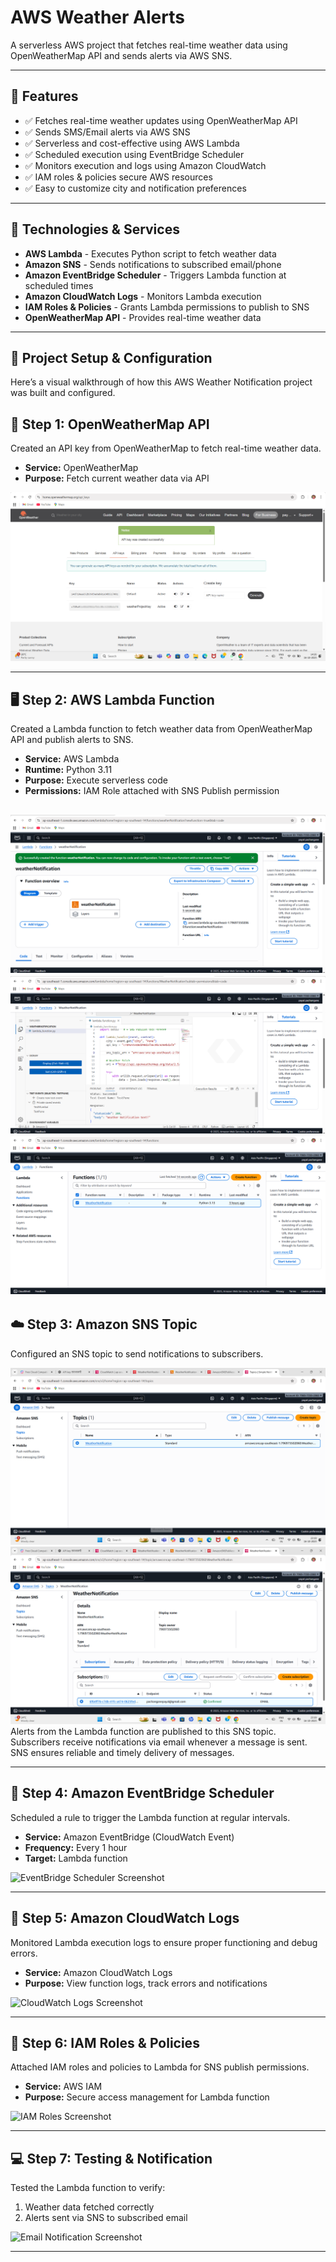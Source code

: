 # AWS Weather Alerts

A serverless AWS project that fetches real-time weather data using OpenWeatherMap API and sends alerts via AWS SNS.

---

## 🚀 Features
- ✅ Fetches real-time weather updates using OpenWeatherMap API
- ✅ Sends SMS/Email alerts via AWS SNS
- ✅ Serverless and cost-effective using AWS Lambda
- ✅ Scheduled execution using EventBridge Scheduler
- ✅ Monitors execution and logs using Amazon CloudWatch
- ✅ IAM roles & policies secure AWS resources
- ✅ Easy to customize city and notification preferences

---

## 🔧 Technologies & Services
- **AWS Lambda** - Executes Python script to fetch weather data  
- **Amazon SNS** - Sends notifications to subscribed email/phone  
- **Amazon EventBridge Scheduler** - Triggers Lambda function at scheduled times  
- **Amazon CloudWatch Logs** - Monitors Lambda execution  
- **IAM Roles & Policies** - Grants Lambda permissions to publish to SNS  
- **OpenWeatherMap API** - Provides real-time weather data  

---

## 🚀 Project Setup & Configuration

Here’s a visual walkthrough of how this AWS Weather Notification project was built and configured.


## 🧩 Step 1: OpenWeatherMap API
Created an API key from OpenWeatherMap to fetch real-time weather data.  

- **Service:** OpenWeatherMap  
- **Purpose:** Fetch current weather data via API  

![OpenWeatherMap API Screenshot](image/7d217b1f-d2f5-4267-82d2-5e9b7846814b.png)

---

## 🖥️ Step 2: AWS Lambda Function
Created a Lambda function to fetch weather data from OpenWeatherMap API and publish alerts to SNS.  

- **Service:** AWS Lambda  
- **Runtime:** Python 3.11  
- **Purpose:** Execute serverless code  
- **Permissions:** IAM Role attached with SNS Publish permission  

![Lambda Function Screenshot](image/Screenshot%20(149).png)
![Lambda Function Screenshot](image/Screenshot%20(157).png)
![Lambda Function Screenshot](image/Screenshot%20(165).png)
---


## ☁️ Step 3: Amazon SNS Topic
Configured an SNS topic to send notifications to subscribers.  

![SNS Topic Screenshot](image/Screenshot%20(170).png)
![SNS Topic Screenshot](image/Screenshot%20(171).png) 
Alerts from the Lambda function are published to this SNS topic.  
Subscribers receive notifications via email whenever a message is sent.  
SNS ensures reliable and timely delivery of messages.

---

## 📅 Step 4: Amazon EventBridge Scheduler
Scheduled a rule to trigger the Lambda function at regular intervals.  

- **Service:** Amazon EventBridge (CloudWatch Event)  
- **Frequency:** Every 1 hour  
- **Target:** Lambda function  

![EventBridge Scheduler Screenshot](images/eventbridge_scheduler.png)

---

## 📖 Step 5: Amazon CloudWatch Logs
Monitored Lambda execution logs to ensure proper functioning and debug errors.  

- **Service:** Amazon CloudWatch Logs  
- **Purpose:** View function logs, track errors and notifications  

![CloudWatch Logs Screenshot](images/cloudwatch_logs.png)

---

## 🔐 Step 6: IAM Roles & Policies
Attached IAM roles and policies to Lambda for SNS publish permissions.  

- **Service:** AWS IAM  
- **Purpose:** Secure access management for Lambda function  

![IAM Roles Screenshot](images/iam_roles.png)

---

## 💻 Step 7: Testing & Notification
Tested the Lambda function to verify:  

1. Weather data fetched correctly  
2. Alerts sent via SNS to subscribed email  

![Email Notification Screenshot](images/email_notification.png)

---
